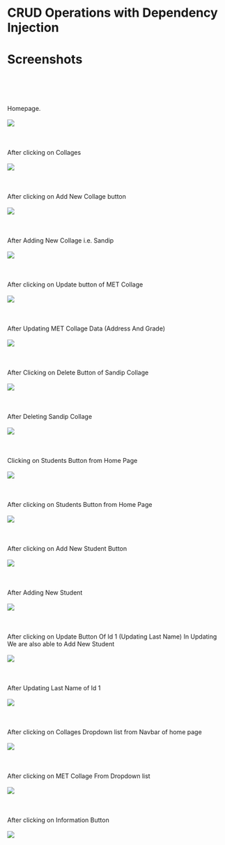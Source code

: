 # CRUD Operations with Dependency Injection
# Screenshots
<br><br>
<br><br>
Homepage.
<br><br>
<img src="https://github.com/ATULTHETE27/Dependency_Injection_CRUD_Operations/blob/master/Screenshots/Screenshot%20(151).png">
<br><br>
<br><br>
After clicking on Collages
<br><br>
<img src="https://github.com/ATULTHETE27/Dependency_Injection_CRUD_Operations/blob/master/Screenshots/Screenshot%20(171).png">
<br><br>
<br><br>
After clicking on Add New Collage button
<br><br>
<img src="https://github.com/ATULTHETE27/Dependency_Injection_CRUD_Operations/blob/master/Screenshots/Screenshot%20(153).png">
<br><br>
<br><br>
After Adding New Collage i.e. Sandip
<br><br>
<img src="https://github.com/ATULTHETE27/Dependency_Injection_CRUD_Operations/blob/master/Screenshots/Screenshot%20(169).png">
<br><br>
<br><br>
After clicking on Update button of MET Collage
<br><br>
<img src="https://github.com/ATULTHETE27/Dependency_Injection_CRUD_Operations/blob/master/Screenshots/Screenshot%20(154).png">
<br><br>
<br><br>
After Updating MET Collage Data (Address And Grade)
<br><br>
<img src="https://github.com/ATULTHETE27/Dependency_Injection_CRUD_Operations/blob/master/Screenshots/Screenshot%20(173).png">
<br><br>
<br><br>
After Clicking on Delete Button of Sandip Collage
<br><br>
<img src="https://github.com/ATULTHETE27/Dependency_Injection_CRUD_Operations/blob/master/Screenshots/Screenshot%20(155).png">
<br><br>
<br><br>
After Deleting Sandip Collage
<br><br>
<img src="https://github.com/ATULTHETE27/Dependency_Injection_CRUD_Operations/blob/master/Screenshots/Screenshot%20(143).png">
<br><br>
<br><br>
Clicking on Students Button from Home Page
<br><br>
<img src="https://github.com/ATULTHETE27/Dependency_Injection_CRUD_Operations/blob/master/Screenshots/Screenshot%20(170).png">
<br><br>
<br><br>
After clicking on Students Button from Home Page
<br><br>
<img src="https://github.com/ATULTHETE27/Dependency_Injection_CRUD_Operations/blob/master/Screenshots/Screenshot%20(160).png">
<br><br>
<br><br>
After clicking on Add New Student Button
<br><br>
<img src="https://github.com/ATULTHETE27/Dependency_Injection_CRUD_Operations/blob/master/Screenshots/Screenshot%20(161).png">
<br><br>
<br><br>
After Adding New Student
<br><br>
<img src="https://github.com/ATULTHETE27/Dependency_Injection_CRUD_Operations/blob/master/Screenshots/Screenshot%20(162).png">
<br><br>
<br><br>
After clicking on Update Button Of Id 1 (Updating Last Name) In Updating We are also able to Add New Student 
<br><br>
<img src="https://github.com/ATULTHETE27/Dependency_Injection_CRUD_Operations/blob/master/Screenshots/Screenshot%20(163).png">
<br><br>
<br><br>
After Updating Last Name of Id 1
<br><br>
<img src="https://github.com/ATULTHETE27/Dependency_Injection_CRUD_Operations/blob/master/Screenshots/Screenshot%20(168).png">
<br><br>
<br><br>
After clicking on Collages Dropdown list from Navbar of home page
<br><br>
<img src="https://github.com/ATULTHETE27/Dependency_Injection_CRUD_Operations/blob/master/Screenshots/Screenshot%20(164).png">
<br><br>
<br><br>
After clicking on MET Collage From Dropdown list
<br><br>
<img src="https://github.com/ATULTHETE27/Dependency_Injection_CRUD_Operations/blob/master/Screenshots/Screenshot%20(165).png">
<br><br>
<br><br>
After clicking on Information Button
<br><br>
<img src="https://github.com/ATULTHETE27/Dependency_Injection_CRUD_Operations/blob/master/Screenshots/Screenshot%20(167).png">
<br><br>
<br><br>

